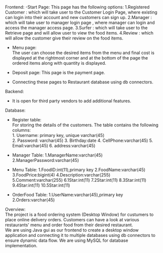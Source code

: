Frontend:
  -Start Page: 
        This page has the following options:
        1.Registered Customer : which will take user to the Customer Login Page, where existing can login into their account and new customers can sign up.
        2.Manager : which will take user to manager login page , where manager can login and access the manager access page.
        3.Surfer : which will take user to the Retrieve page and will allow user to view the food items. 
        4.Review : which will allow the customer give their review on the food items.  
  - Menu page:         
        The user can choose the desired items from the menu and final cost is displayed at the rightmost corner and at the bottom of the page the ordered items along with
        quantity is displayed.
  - Deposit page:
        This page is the payment page.     
 
  - Connecting these pages to Restaurant database using db connectors.

Backend: 

  - It is open for third party vendors to add additional features.
 
Database:
  -  Register table:             
      For storing the details of the customers.
      The table contains the following columns:   
                1. Username: primary key, unique varchar(45)    
                2. Password: varchar(45)
                3. Birthday:date
                4. CellPhone:varchar(45)
                5. Email:varchar(45)
                6. address:varchar(45)
      
  -  Manager Table:
                1.ManagerName:varchar(45)
                2.ManagerPassword:varchar(45)
  -  Menu Table:
                1.FoodID:int(11),primary key
                2.FoodName:varchar(45)
                3.FoodPrice:bigint(4)
                4.Description:varchar(255)
                5.Comment:varchar(255)
                6.1Star:int(11)
                7.2Star:int(11)
                8.3Star:int(11)
                9.4Star:int(11)
                10.5Star:int(11)
   - OrderFood Table:
                1.UserName:varchar(45),primary key
                2.Orders:varchar(45)
               
      
                 

 Overview:    
 The project is a food ordering system (Desktop Window) for custumers to place online delivery orders. Customers can have a look at various restaurants' menu and order food from their desired restaurant.                  
 We are using Java gui as our frontend to create a desktop window application and connecting it to multiple databases using db connectors to ensure dynamic data flow.
     We are using MySQL for database implementation.
